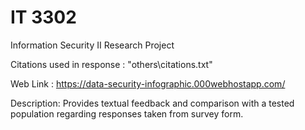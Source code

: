 # IT 3302

Information Security II Research Project

Citations used in response : "others\citations.txt"

Web Link : https://data-security-infographic.000webhostapp.com/

Description: Provides textual feedback and comparison with a tested population regarding responses taken from survey form.
